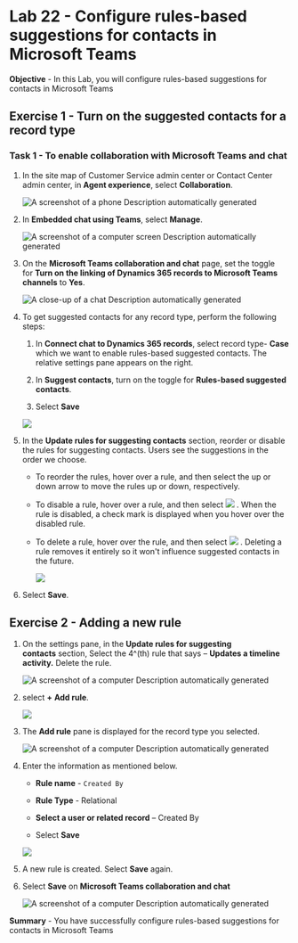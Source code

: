 # Lab 22 - Configure rules-based suggestions for contacts in Microsoft Teams

**Objective** - In this Lab, you will configure rules-based suggestions for contacts in Microsoft Teams

## Exercise 1 - Turn on the suggested contacts for a record type

### Task 1 - To enable collaboration with Microsoft Teams and chat

1.  In the site map of Customer Service admin center or Contact Center
    admin center, in **Agent experience**, select **Collaboration**.

    ![A screenshot of a phone Description automatically generated](./media/media22/image1.png)

2.  In **Embedded chat using Teams**, select **Manage**.

    ![A screenshot of a computer screen Description automatically
generated](./media/media22/image2.png)

3.  On the **Microsoft Teams collaboration and chat** page, set the
    toggle for **Turn on the linking of Dynamics 365 records to
    Microsoft Teams channels** to **Yes**.

    ![A close-up of a chat Description automatically
generated](./media/media22/image3.png)

4.  To get suggested contacts for any record type, perform the following
    steps:

    1.  In **Connect chat to Dynamics 365 records**, select record type-
        **Case** which we want to enable rules-based suggested contacts.
        The relative settings pane appears on the right.

    2.  In **Suggest contacts**, turn on the toggle for **Rules-based
        suggested contacts**.

    3.  Select **Save**

    ![](./media/media22/image4.png)

5.  In the **Update rules for suggesting contacts** section, reorder or
    disable the rules for suggesting contacts. Users see the suggestions
    in the order we choose.

    - To reorder the rules, hover over a rule, and then select the up or
      down arrow to move the rules up or down, respectively.

    - To disable a rule, hover over a rule, and then
      select ![](./media/media22/image5.png) . When the rule is disabled, a
      check mark is displayed when you hover over the disabled rule.

    - To delete a rule, hover over the rule, and then
      select ![](./media/media22/image6.png) . Deleting a rule removes it
      entirely so it won't influence suggested contacts in the future.

        ![](./media/media22/image7.png)

6.  Select **Save**.

## Exercise 2 - Adding a new rule

1.  On the settings pane, in the **Update rules for suggesting
    contacts** section, Select the 4^(th) rule that says – **Updates a
    timeline activity.** Delete the rule.

    ![A screenshot of a computer Description automatically generated](./media/media22/image8.png)

2.  select **+** **Add rule**.

    ![](./media/media22/image9.png)

3.  The **Add rule** pane is displayed for the record type you selected.

    ![A screenshot of a computer Description automatically
generated](./media/media22/image10.png)

4.  Enter the information as mentioned below.

    - **Rule name** - `Created By`

    - **Rule Type** - Relational

    - **Select a user or related record** – Created By

    - Select **Save**

    ![](./media/media22/image11.png)

5.  A new rule is created. Select **Save** again.

6.  Select **Save** on **Microsoft Teams collaboration and chat**

    ![A screenshot of a computer Description automatically generated](./media/media22/image12.png)

**Summary** - You have successfully configure rules-based suggestions for contacts in Microsoft Teams